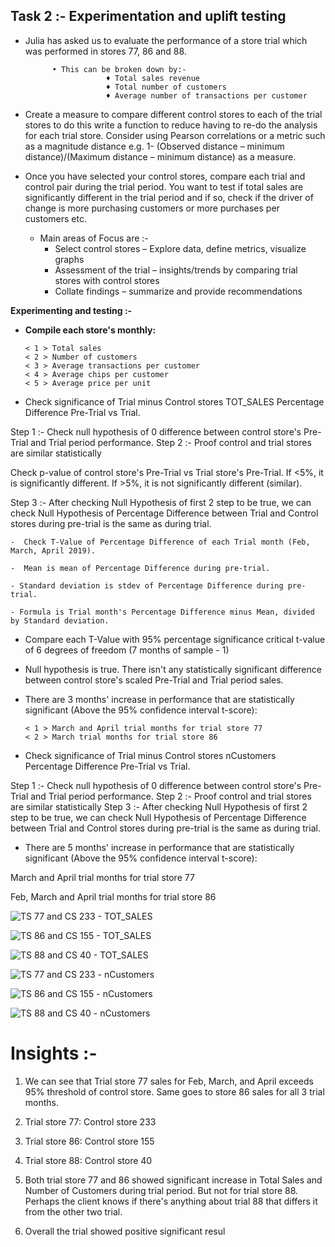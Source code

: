 ## Task 2 :- Experimentation and uplift testing


- Julia has asked us to evaluate the performance of a store trial which was performed in stores 77, 86 and 88.

            • This can be broken down by:-
                        ♦ Total sales revenue
                        ♦ Total number of customers
                        ♦ Average number of transactions per customer
                        
-  Create a measure to compare different control stores to each of the trial stores to do this write a function to reduce having to re-do the analysis for each trial store. Consider using Pearson correlations or a metric such as a magnitude distance e.g. 1- (Observed distance – minimum distance)/(Maximum distance – minimum distance) as a measure.

- Once you have selected your control stores, compare each trial and control pair during the trial period. You want to test if total sales are significantly different in the trial period and if so, check if the driver of change is more purchasing customers or more purchases per customers etc.

    - Main areas of Focus are :-
        - Select control stores – Explore data, define metrics, visualize graphs
        - Assessment of the trial – insights/trends by comparing trial stores with control stores
        - Collate findings – summarize and provide recommendations

**Experimenting and testing :-**

- **Compile each store's monthly:**
      
      < 1 > Total sales
      < 2 > Number of customers
      < 3 > Average transactions per customer
      < 4 > Average chips per customer
      < 5 > Average price per unit

- Check significance of Trial minus Control stores TOT_SALES Percentage Difference Pre-Trial vs Trial.

Step 1 :- Check null hypothesis of 0 difference between control store's Pre-Trial and Trial period performance.
Step 2 :- Proof control and trial stores are similar statistically

Check p-value of control store's Pre-Trial vs Trial store's Pre-Trial. If <5%, it is significantly different. If >5%, it is not significantly different (similar).

Step 3 :- After checking Null Hypothesis of first 2 step to be true, we can check Null Hypothesis of Percentage Difference between Trial and Control stores during pre-trial is the same as during trial.

    -  Check T-Value of Percentage Difference of each Trial month (Feb, March, April 2019).

    -  Mean is mean of Percentage Difference during pre-trial.

    - Standard deviation is stdev of Percentage Difference during pre-trial.

    - Formula is Trial month's Percentage Difference minus Mean, divided by Standard deviation.

- Compare each T-Value with 95% percentage significance critical t-value of 6 degrees of freedom (7 months of sample - 1)

- Null hypothesis is true. There isn't any statistically significant difference between control store's scaled Pre-Trial and Trial period sales.

- There are 3 months' increase in performance that are statistically significant (Above the 95% confidence interval t-score):
  
      < 1 > March and April trial months for trial store 77
      < 2 > March trial months for trial store 86
  
- Check significance of Trial minus Control stores nCustomers Percentage Difference Pre-Trial vs Trial.

Step 1 :- Check null hypothesis of 0 difference between control store's Pre-Trial and Trial period performance.
Step 2 :- Proof control and trial stores are similar statistically
Step 3 :- After checking Null Hypothesis of first 2 step to be true, we can check Null Hypothesis of Percentage Difference between Trial and Control stores during pre-trial is the same as during trial.

- There are 5 months' increase in performance that are statistically significant (Above the 95% confidence interval t-score):
  
March and April trial months for trial store 77

Feb, March and April trial months for trial store 86

![TS 77 and CS 233 - TOT_SALES](https://user-images.githubusercontent.com/27211670/182024443-92dd6ab6-9351-4933-bca4-026d54193fd9.png)

![TS 86 and CS 155 - TOT_SALES](https://user-images.githubusercontent.com/27211670/182024457-a55adbcb-c5fe-43f6-a237-1675c93517ce.png)

![TS 88 and CS 40 - TOT_SALES](https://user-images.githubusercontent.com/27211670/182024474-cbc431d6-5f6e-4038-939c-21dbde3a945d.png)


![TS 77 and CS 233 - nCustomers](https://user-images.githubusercontent.com/27211670/182024498-b3c04c67-8a1f-47d4-8055-5e83a33c3897.png)

![TS 86 and CS 155 - nCustomers](https://user-images.githubusercontent.com/27211670/182024507-c5f80354-3c76-468c-b4d1-3bfa3249564e.png)

![TS 88 and CS 40 - nCustomers](https://user-images.githubusercontent.com/27211670/182024523-3db0cbcb-74a8-45e0-8913-339fd901d15e.png)



# Insights :-


1. We can see that Trial store 77 sales for Feb, March, and April exceeds 95% threshold of control store. Same goes to store 86 sales for all 3 trial months.

2. Trial store 77: Control store 233

3.  Trial store 86: Control store 155

4. Trial store 88: Control store 40

5. Both trial store 77 and 86 showed significant increase in Total Sales and Number of Customers during trial period. But not for trial store 88. Perhaps the client knows if there's anything about trial 88 that differs it from the other two trial.

6.  Overall the trial showed positive significant resul
